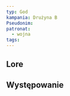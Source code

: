 ```yaml
---
typ: God
kampania: Drużyna B
Pseudonim: 
patronat:
  - wojna
tags: 
---
```


## Lore

## Występowanie





